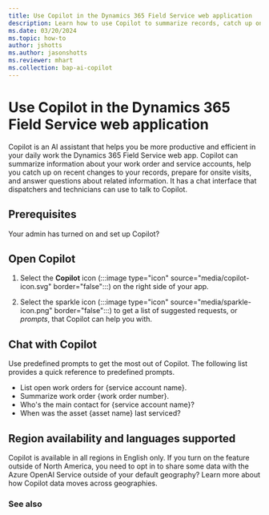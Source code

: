 ```yaml
---
title: Use Copilot in the Dynamics 365 Field Service web application
description: Learn how to use Copilot to summarize records, catch up on recent changes, and prepare for onsite jobs.
ms.date: 03/20/2024
ms.topic: how-to
author: jshotts
ms.author: jasonshotts
ms.reviewer: mhart
ms.collection: bap-ai-copilot
---
```


# Use Copilot in the Dynamics 365 Field Service web application

Copilot is an AI assistant that helps you be more productive and efficient in your daily work the Dynamics 365 Field Service web app. Copilot can summarize information about your work order and service accounts, help you catch up on recent changes to your records, prepare for onsite visits, and answer questions about related information. It has a chat interface that dispatchers and technicians can use to talk to Copilot.

## Prerequisites

Your admin has turned on and set up Copilot?

## Open Copilot

1. Select the **Copilot** icon (:::image type="icon" source="media/copilot-icon.svg" border="false":::) on the right side of your app.

1. Select the sparkle icon (:::image type="icon" source="media/sparkle-icon.png" border="false":::) to get a list of suggested requests, or *prompts*, that Copilot can help you with.

## Chat with Copilot

Use predefined prompts to get the most out of Copilot. The following list provides a quick reference to predefined prompts.

- List open work orders for {service account name}.
- Summarize work order {work order number}.
- Who's the main contact for {service account name}?
- When was the asset {asset name} last serviced?  

## Region availability and languages supported

Copilot is available in all regions in English only. If you turn on the feature outside of North America, you need to opt in to share some data with the Azure OpenAI Service outside of your default geography? Learn more about how Copilot data moves across geographies.

### See also
